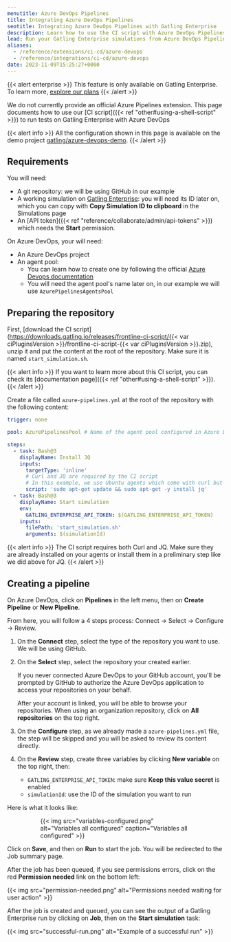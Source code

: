 ```yaml
---
menutitle: Azure DevOps Pipelines
title: Integrating Azure DevOps Pipelines
seotitle: Integrating Azure DevOps Pipelines with Gatling Enterprise
description: Learn how to use the CI script with Azure DevOps Pipelines to run your simulations.
lead: Run your Gatling Enterprise simulations from Azure DevOps Pipelines.
aliases:
  - /reference/extensions/ci-cd/azure-devops
  - /reference/integrations/ci-cd/azure-devops
date: 2023-11-09T15:25:27+0000
---
```


{{< alert enterprise >}}
This feature is only available on Gatling Enterprise. To learn more, [explore our plans](https://gatling.io/pricing?utm_source=docs)
{{< /alert >}}

We do not currently provide an official Azure Pipelines extension.
This page documents how to use our [CI script]({{< ref "other#using-a-shell-script" >}}) to run tests on Gatling
Enterprise with Azure DevOps

{{< alert info >}}
All the configuration shown in this page is available on the demo project [gatling/azure-devops-demo](https://github.com/gatling/azure-devops-demo).
{{< /alert >}}

## Requirements

You will need:

- A git repository: we will be using GitHub in our example
- A working simulation on [Gatling Enterprise](https://cloud.gatling.io): you
  will need its ID later on, which you can copy with **Copy Simulation ID to clipboard** in the Simulations page
- An [API token]({{< ref "reference/collaborate/admin/api-tokens" >}}) which needs the **Start** permission.

On Azure DevOps, your will need:

- An Azure DevOps project
- An agent pool:
  - You can learn how to create one by following the official [Azure Devops documentation](https://learn.microsoft.com/en-us/azure/devops/pipelines/agents/agents)
  - You will need the agent pool's name later on, in our example we will use `AzurePipelinesAgentsPool`

## Preparing the repository

First, [download the CI script](https://downloads.gatling.io/releases/frontline-ci-script/{{< var ciPluginsVersion >}}/frontline-ci-script-{{< var ciPluginsVersion >}}.zip), unzip it and put the content at the root of the repository. Make sure it is named `start_simulation.sh`.

{{< alert info >}}
If you want to learn more about this CI script, you can check its [documentation page]({{< ref "other#using-a-shell-script" >}}).
{{< /alert >}}

Create a file called `azure-pipelines.yml` at the root of the repository with the following content:

```yaml
trigger: none

pool: AzurePipelinesPool # Name of the agent pool configured in Azure DevOps

steps:
  - task: Bash@3
    displayName: Install JQ
    inputs:
      targetType: 'inline'
      # Curl and JQ are required by the CI script
      # In this example, we use Ubuntu agents which come with curl but not jq
      script: 'sudo apt-get update && sudo apt-get -y install jq'
  - task: Bash@3
    displayName: Start simulation
    env:
      GATLING_ENTERPRISE_API_TOKEN: $(GATLING_ENTERPRISE_API_TOKEN)
    inputs:
      filePath: 'start_simulation.sh'
      arguments: $(simulationId)
```

{{< alert info >}}
The CI script requires both Curl and JQ.
Make sure they are already installed on your agents or install them in a preliminary step like we did above for JQ.
{{< /alert >}}

## Creating a pipeline

On Azure DevOps, click on **Pipelines** in the left menu, then on **Create Pipeline** or **New Pipeline**.

From here, you will follow a 4 steps process: Connect -> Select -> Configure -> Review.

1. On the **Connect** step, select the type of the repository you want to use. We will be using GitHub.
2. On the **Select** step, select the repository your created earlier.

    If you never connected Azure DevOps to your GitHub account, you'll be prompted by GitHub to authorize the Azure DevOps application to access your repositories on your behalf.

    After your account is linked, you will be able to browse your repositories. When using an organization repository, click on **All repositories** on the top right.

3. On the **Configure** step, as we already made a `azure-pipelines.yml` file, the step will be skipped and you will be asked to review its content directly.

4. On the **Review** step, create three variables by clicking **New variable** on the top right, then:

    - `GATLING_ENTERPRISE_API_TOKEN`: make sure **Keep this value secret** is enabled
    - `simulationId`: use the ID of the simulation you want to run

Here is what it looks like:

<div style="margin: 0 auto; max-width: 350px">
{{< img src="variables-configured.png" alt="Variables all configured" caption="Variables all configured" >}}
</div>

Click on **Save**, and then on **Run** to start the job. You will be redirected to the Job summary page.

After the job has been queued, if you see permissions errors, click on the red **Permission needed** link on the bottom left:

{{< img src="permission-needed.png" alt="Permissions needed waiting for user action" >}}

After the job is created and queued, you can see the output of a Gatling Enterprise run by clicking on **Job**, 
then on the **Start simulation** task:

{{< img src="successful-run.png" alt="Example of a successful run" >}}
